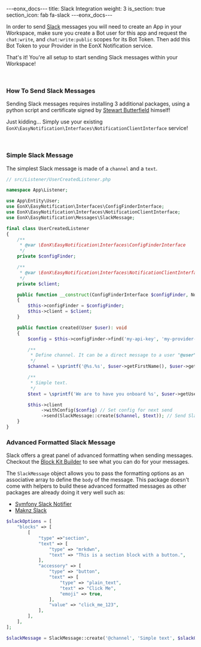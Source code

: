 ---eonx_docs---
title: Slack Integration
weight: 3
is_section: true
section_icon: fab fa-slack
---eonx_docs---

In order to send [Slack][1] messages you will need to create an App in your Workspace, make sure you create a Bot user
for this app and request the `chat:write`, and `chat:write:public` scopes for its Bot Token. Then add this Bot Token
to your Provider in the EonX Notification service.

That's it! You're all setup to start sending Slack messages within your Workspace!

<br>

### How To Send Slack Messages

Sending Slack messages requires installing 3 additional packages, using a python script and certificate signed by 
[Stewart Butterfield][2] himself! 

Just kidding... Simply use your existing `EonX\EasyNotification\Interfaces\NotificationClientInterface` service!

<br>

### Simple Slack Message

The simplest Slack message is made of a `channel` and a `text`.

```php
// src/Listener/UserCreatedListener.php

namespace App\Listener;

use App\Entity\User;
use EonX\EasyNotification\Interfaces\ConfigFinderInterface;
use EonX\EasyNotification\Interfaces\NotificationClientInterface;
use EonX\EasyNotification\Messages\SlackMessage;

final class UserCreatedListener
{
    /**
     * @var \EonX\EasyNotification\Interfaces\ConfigFinderInterface
     */
    private $configFinder;

    /**
     * @var \EonX\EasyNotification\Interfaces\NotificationClientInterface
     */
    private $client;

    public function __construct(ConfigFinderInterface $configFinder, NotificationClientInterface $client)
    {
        $this->configFinder = $configFinder;
        $this->client = $client;
    }

    public function created(User $user): void
    {
        $config = $this->configFinder->find('my-api-key', 'my-provider-external-id');

        /**
         * Define channel. It can be a direct message to a user "@user" or a public channel "#channel".
         */
        $channel = \sprintf('@%s.%s', $user->getFirstName(), $user->getLastName());

        /**
         * Simple text.
         */
        $text = \sprintf('We are to have you onboard %s', $user->getUsername());

        $this->client
             ->withConfig($config) // Set config for next send
             ->send(SlackMessage::create($channel, $text)); // Send Slack time message
    }
}
```

### Advanced Formatted Slack Message

Slack offers a great panel of advanced formatting when sending messages. Checkout the [Block Kit Builder][3] to see
what you can do for your messages.

The `SlackMessage` object allows you to pass the formatting options as an associative array to define the `body` of the
message. This package doesn't come with helpers to build these advanced formatted messages as other packages are already
doing it very well such as:

- [Symfony Slack Notifier][5]
- [Maknz Slack][4]

```php
$slackOptions = [
    "blocks" => [
        [
            "type" =>"section",
            "text" => [
                "type" => "mrkdwn",
                "text" => "This is a section block with a button.",
            ],
            "accessory" => [
                "type" => "button",
                "text" => [
                    "type" => "plain_text",
                	"text" => "Click Me",
                	"emoji" => true,
                ],
                "value" => "click_me_123",
            ],
        ],
    ],
];

$slackMessage = SlackMessage::create('@channel', 'Simple text', $slackOptions);
```

[1]: https://slack.com/
[2]: https://en.wikipedia.org/wiki/Stewart_Butterfield
[3]: https://app.slack.com/block-kit-builder
[4]: https://github.com/maknz/slack
[5]: https://github.com/symfony/slack-notifier
